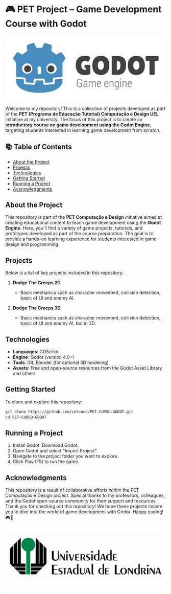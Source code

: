 # 🎮 PET Project – Game Development Course with Godot
![Godot Logo](images/godot-logo.svg)

Welcome to my repository! This is a collection of projects developed as part of the **PET (Programa de Educação Tutorial) Computação e Design UEL** initiative at my university. The focus of this project is to create an **introductory course on game development using the Godot Engine**, targeting students interested in learning game development from scratch.

## 📚 Table of Contents

- [About the Project](#about-the-project)
- [Projects](#projects)
- [Technologies](#technologies)
- [Getting Started](#getting-started)
- [Running a Project](#Running-a-Project)
- [Acknowledgments](#acknowledgments)
  
## About the Project

This repository is part of the **PET Computação e Design** initiative aimed at creating educational content to teach game development using the **Godot Engine**. Here, you'll find a variety of game projects, tutorials, and prototypes developed as part of the course preparation. The goal is to provide a hands-on learning experience for students interested in game design and programming.

## Projects

Below is a list of key projects included in this repository:

1. **Dodge The Creeps 2D**
   - Basic mechanics such as character movement, collision detection, basic of UI and enemy AI.

2. **Dodge The Creeps 3D**
   - Basic mechanics such as character movement, collision detection, basic of UI and enemy AI, but in 3D.


## Technologies

- **Languages**: GDScript
- **Engine**: Godot (version 4.0+)
- **Tools**: Git, Blender (for optional 3D modeling)
- **Assets**: Free and open-source resources from the Godot Asset Library and others

## Getting Started

To clone and explore this repository:

```bash
git clone https://github.com/Leloana/PET-CURSO-GODOT.git
cd PET-CURSO-GODOT
```

## Running a Project
1. Install Godot: Download Godot.
2. Open Godot and select "Import Project".
3. Navigate to the project folder you want to explore.
4. Click Play (F5) to run the game.

## Acknowledgments
This repository is a result of collaborative efforts within the PET Computação e Design project. Special thanks to my professors, colleagues, and the Godot open-source community for their support and resources.
Thank you for checking out this repository! We hope these projects inspire you to dive into the world of game development with Godot. Happy coding! 🎮🚀
![UEL Logo](images/logo-uel-grande.jpg)
